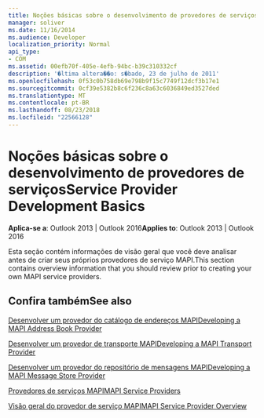 ```yaml
---
title: Noções básicas sobre o desenvolvimento de provedores de serviços
manager: soliver
ms.date: 11/16/2014
ms.audience: Developer
localization_priority: Normal
api_type:
- COM
ms.assetid: 00efb70f-405e-4efb-94bc-b39c310332cf
description: '�ltima altera��o: s�bado, 23 de julho de 2011'
ms.openlocfilehash: 0f53c0b758db69e798b9f15c7749f12dcf3b17e1
ms.sourcegitcommit: 0cf39e5382b8c6f236c8a63c6036849ed3527ded
ms.translationtype: MT
ms.contentlocale: pt-BR
ms.lasthandoff: 08/23/2018
ms.locfileid: "22566128"
---
```

# <a name="service-provider-development-basics"></a><span data-ttu-id="7a156-103">Noções básicas sobre o desenvolvimento de provedores de serviços</span><span class="sxs-lookup"><span data-stu-id="7a156-103">Service Provider Development Basics</span></span>

  
  
<span data-ttu-id="7a156-104">**Aplica-se a**: Outlook 2013 | Outlook 2016</span><span class="sxs-lookup"><span data-stu-id="7a156-104">**Applies to**: Outlook 2013 | Outlook 2016</span></span> 
  
<span data-ttu-id="7a156-105">Esta seção contém informações de visão geral que você deve analisar antes de criar seus próprios provedores de serviço MAPI.</span><span class="sxs-lookup"><span data-stu-id="7a156-105">This section contains overview information that you should review prior to creating your own MAPI service providers.</span></span>
  
## <a name="see-also"></a><span data-ttu-id="7a156-106">Confira também</span><span class="sxs-lookup"><span data-stu-id="7a156-106">See also</span></span>



[<span data-ttu-id="7a156-107">Desenvolver um provedor do catálogo de endereços MAPI</span><span class="sxs-lookup"><span data-stu-id="7a156-107">Developing a MAPI Address Book Provider</span></span>](developing-a-mapi-address-book-provider.md)
  
[<span data-ttu-id="7a156-108">Desenvolver um provedor de transporte MAPI</span><span class="sxs-lookup"><span data-stu-id="7a156-108">Developing a MAPI Transport Provider</span></span>](developing-a-mapi-transport-provider.md)
  
[<span data-ttu-id="7a156-109">Desenvolver um provedor do repositório de mensagens MAPI</span><span class="sxs-lookup"><span data-stu-id="7a156-109">Developing a MAPI Message Store Provider</span></span>](developing-a-mapi-message-store-provider.md)
  
[<span data-ttu-id="7a156-110">Provedores de serviços MAPI</span><span class="sxs-lookup"><span data-stu-id="7a156-110">MAPI Service Providers</span></span>](mapi-service-providers.md)
  
[<span data-ttu-id="7a156-111">Visão geral do provedor de serviço MAPI</span><span class="sxs-lookup"><span data-stu-id="7a156-111">MAPI Service Provider Overview</span></span>](mapi-service-provider-overview.md)

